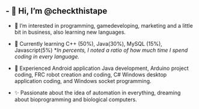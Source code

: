 **- 👋 Hi, I’m @checkthistape**
- 
- 👀 I’m interested in programming, gamedeveloping, marketing and a little bit in business, also learning new languages.
- 🌱 Currently learning C++ (50%), Java(30%), MySQL (15%), Javascript(5%)  *_In percents, I noted a ratio of how much time I spend coding in every language._
- 💖 Experienced Android application Java development, Arduino project coding, FRC robot creation and coding, C# Windows desktop application coding, and Windows socket programming.

- ✨ Passionate about the idea of automation in everything, dreaming about bioprogramming and biological computers.

<!---
checkthistape/checkthistape is a ✨ special ✨ repository because its `README.md` (this file) appears on your GitHub profile.
You can click the Preview link to take a look at your changes.
--->
